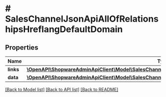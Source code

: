 # # SalesChannelJsonApiAllOfRelationshipsHreflangDefaultDomain

## Properties

Name | Type | Description | Notes
------------ | ------------- | ------------- | -------------
**links** | [**\OpenAPI\ShopwareAdminApiClient\Model\SalesChannelJsonApiAllOfRelationshipsHreflangDefaultDomainLinks**](SalesChannelJsonApiAllOfRelationshipsHreflangDefaultDomainLinks.md) |  | [optional]
**data** | [**\OpenAPI\ShopwareAdminApiClient\Model\SalesChannelJsonApiAllOfRelationshipsHreflangDefaultDomainData**](SalesChannelJsonApiAllOfRelationshipsHreflangDefaultDomainData.md) |  | [optional]

[[Back to Model list]](../../README.md#models) [[Back to API list]](../../README.md#endpoints) [[Back to README]](../../README.md)
